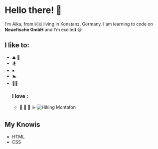 # Hello there! 👋 
I'm Aika, from 🇰🇬  living in Konstanz, Germany.
I'am learning to code on **Neuefische GmbH** and I'm excited 😃
 ## I like to:
- ⛰️ 🥾
- 🏂
- ♠️
- 🏊 
- 🚴‍♀️
  ### I love :
  - 🍌 🍎 🍫 ☕ 
  ![Hiking Montafon](https://www.alpenhotel-montafon.net/wp-content/uploads/wanderurlaub-montafon-vorarlberg-2.jpg)
  
## My Knowis
- HTML
- CSS


